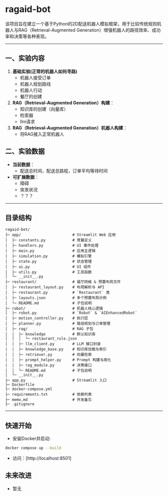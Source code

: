 # ragaid-bot

该项目旨在建立一个基于Python的2D配送机器人模拟框架，用于比较传统规则机器人与RAG（Retrieval-Augmented Generation）增强机器人的路径效率、成功率和决策等各种表现。

---

## 一、实验内容

1. **基础实验(正常的机器人如何寻路)**
   - 机器人接受订单
   - 机器人规划路线
   - 机器人行动
   - 餐厅的创建
2. **RAG（Retrieval-Augmented Generation）构建**：
   - 知识库的创建（向量库）
   - 检索器
   - llm请求
3. **RAG（Retrieval-Augmented Generation）机器人构建**：
   - 将RAG接入正常机器人

## 二、实验数据

- **当前数据**：
  - 配送总时间，配送总路程，订单平均等待时间
- **可扩展数据**：
  - 障碍
  - 突发状况
  - ？？？

---

## 目录结构

```text
ragaid-bot/
├─ app/                       # Streamlit Web 应用
│  ├─ constants.py            # 常量定义
│  ├─ handlers.py             # UI 事件处理
│  ├─ main.py                 # 应用主逻辑
│  ├─ simulation.py           # 模拟引擎
│  ├─ state.py                # 状态管理
│  ├─ ui.py                   # UI 组件
│  ├─ utils.py                # 工具函数
│  └─ __init__.py
├─ restaurant/                # 餐厅网格 & 预置布局文件
│  ├─ restaurant_layout.py    # 布局解析与 API
│  ├─ restaurant.py           # `Restaurant` 类
│  ├─ layouts.json            # 多个预置布局示例
│  └─ README.md               # 子包说明
├─ robot/                     # 机器人核心逻辑
│  ├─ robot.py                # `Robot` & `AIEnhancedRobot`
│  ├─ motion_controller.py    # 执行层
│  ├─ planner.py              # 路径规划与订单管理
│  ├─ rag/                    # RAG 子包
│  │  ├─ knowledge            # 默认知识库
│  │  │  └─ restaurant_rule.json
│  │  ├─ llm_client.py        # LLM 接口封装
│  │  ├─ knowledge_base.py    # 知识库加载与索引
│  │  ├─ retriever.py         # 向量检索
│  │  ├─ prompt_helper.py     # Prompt 构建与简化
│  │  ├─ rag_module.py        # 决策接口
│  │  └─ README.md            # 子包说明
│  └─ __init__.py
├─ app.py                     # Streamlit 入口
├─ Dockerfile
├─ docker-compose.yml
├─ requirements.txt           # 依赖列表
├─ memo.md                    # 开发备忘
├─ .gitignore
```

---

## 快速开始

- 安装Docker并启动:

```bash
docker compose up --build
```

- 访问：[http://localhost:8501]

## 未来改进

- 暂无
